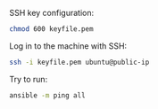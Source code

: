 SSH key configuration:

```bash
chmod 600 keyfile.pem
```

Log in to the machine with SSH:
```bash
ssh -i keyfile.pem ubuntu@public-ip
```

Try to run:

```bash
ansible -m ping all
```

